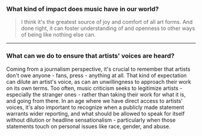 ### What kind of impact does music have in our world?

> I think it's the greatest source of joy and comfort of all art forms. And done right, it can foster understanding of and openness to other ways of being like nothing else can.

***

### What can we do to ensure that artists' voices are heard?

Coming from a journalism perspective, it's crucial to remember that artists don't owe anyone - fans, press - anything at all. That kind of expectation can dilute an artist's voice, as can an unwillingness to approach their work on its own terms. Too often, music criticism seeks to legitimize artists - especially the stranger ones - rather than taking their work for what it is, and going from there. In an age where we have direct access to artists' voices, it's also important to recognize when a publicly made statement warrants wider reporting, and what should be allowed to speak for itself without dilution or headline sensationalism - particularly when those statements touch on personal issues like race, gender, and abuse.
